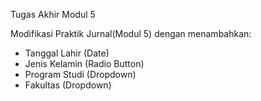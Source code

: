 Tugas Akhir Modul 5

Modifikasi Praktik Jurnal(Modul 5) dengan menambahkan:
* Tanggal Lahir (Date)
* Jenis Kelamin (Radio Button)
* Program Studi (Dropdown)
* Fakultas (Dropdown)
